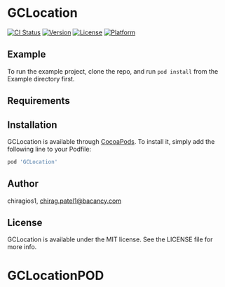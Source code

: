 # GCLocation

[![CI Status](https://img.shields.io/travis/chiragios1/GCLocation.svg?style=flat)](https://travis-ci.org/chiragios1/GCLocation)
[![Version](https://img.shields.io/cocoapods/v/GCLocation.svg?style=flat)](https://cocoapods.org/pods/GCLocation)
[![License](https://img.shields.io/cocoapods/l/GCLocation.svg?style=flat)](https://cocoapods.org/pods/GCLocation)
[![Platform](https://img.shields.io/cocoapods/p/GCLocation.svg?style=flat)](https://cocoapods.org/pods/GCLocation)

## Example

To run the example project, clone the repo, and run `pod install` from the Example directory first.

## Requirements

## Installation

GCLocation is available through [CocoaPods](https://cocoapods.org). To install
it, simply add the following line to your Podfile:

```ruby
pod 'GCLocation'
```

## Author

chiragios1, chirag.patel1@bacancy.com

## License

GCLocation is available under the MIT license. See the LICENSE file for more info.
# GCLocationPOD

